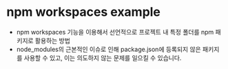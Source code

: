 # npm workspaces example

- npm workspaces 기능을 이용해서 선언적으로 프로젝트 내 특정 폴더를 npm 패키지로 활용하는 방법
- node_modules의 근본적인 이슈로 인해 package.json에 등록되지 않은 패키지를 사용할 수 있고, 이는 의도하지 않는 문제를 일으킬 수 있습니다.
